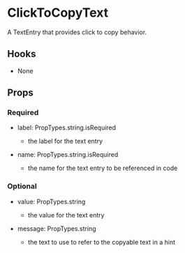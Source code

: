# ClickToCopyText

A TextEntry that provides click to copy behavior.

## Hooks

-   None

## Props

### Required

-   label: PropTypes.string.isRequired

    -   the label for the text entry

-   name: PropTypes.string.isRequired

    -   the name for the text entry to be referenced in code

### Optional

-   value: PropTypes.string

    -   the value for the text entry

-   message: PropTypes.string

    -   the text to use to refer to the copyable text in a hint
